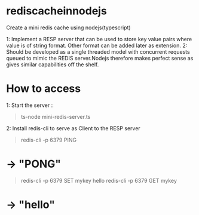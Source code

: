 # rediscacheinnodejs
Create a mini redis cache using nodejs(typescript)

1: Implement a RESP server that can be used to store key value pairs where value is of string format. Other format can be added later as extension.
2: Should be developed as a single threaded model with concurrent requests queued to mimic the REDIS server.Nodejs therefore makes perfect sense as gives 
similar capabilities off the shelf.

# How to access
1: Start the server : 
  > ts-node mini-redis-server.ts

2: Install redis-cli to serve as Client to the RESP server
  > redis-cli -p 6379 PING
  # -> "PONG"

  > redis-cli -p 6379 SET mykey hello
  > redis-cli -p 6379 GET mykey
  # -> "hello"


